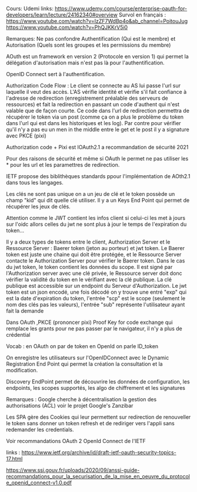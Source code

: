 Cours: Udemi 
links: https://www.udemy.com/course/enterprise-oauth-for-developers/learn/lecture/24162340#overview
Survol en français :
https://www.youtube.com/watch?v=IzZF7WdBp4o&ab_channel=PoitouJug
https://www.youtube.com/watch?v=PhQJKKrV5i0


Remarques: 
Ne pas confondre Authentification (Qui est le membre) et Autorisation (Quels sont les groupes et les permissions du membre)

AOuth est un framework en version 2 (Protocole en version 1) qui permet la délégation d'autorisation mais n'est pas là pour l'authentification.

OpenID Connect sert à l'authentification.

Authorization Code Flow : 
Le client se connecte au AS lui passe l'url sur laquelle il veut des accès.
L'AS vérifie identité et vérifie s'il fait confiance à l'adresse de redirection (enregistrement préalable des serveurs de ressources) et fait la redirection en passant un code d'authent qui n'est valable que de façon courte.
Ce code dans l'url de redirection permettra de récupérer le token via un post (comme ça on a plus le problème du token dans l'url qui est dans les historiques et les log).
Par contre pour vérifier qu'il n'y a pas eu un men in the middle entre le get et le post il y a signature avec PKCE (pixi)

Authorization code + Pixi est lOAuth2.1 a recommandation de sécurité 2021 

Pour des raisons de sécurité et même si OAuth le permet ne pas utiliser les * pour les url et les paramettres de redirection.

IETF propose des biblithèques standards ppour l'implémentation de AOth2.1 dans tous les langages.

Les clés ne sont pas unique on a un jeu de clé et le token possède un champ "kid" qui dit quelle clé utiliser. Il y a un Keys End Point qui permet de récupérer les jeux de clés.

Attention comme le JWT contient les infos client si celui-ci les met à jours sur l'oidc allors celles du jwt ne sont plus à jour le temps de l'expiration du token...

Il y a deux types de tokens entre le client, Authorization Server et le Ressource Server : Baerer token (jeton au porteur) et jwt token.
Le Baerer token est juste une chaine qui doit être protégée, et le Ressource Server contacte le Authorization Server pour vérifier le Baerer token. Dans le cas du jwt token, le token contient les données du scope. Il est signé par l'Authorization server avec une clé privée, le Ressource server doit donc vérifier la validité du token en le vérifiant avec la clé publique. La clé publique est accessible sur un endpoint du Serveur d'Authorization.
Le jwt token est un json encodé, une fois décodé on y trouve une entré "exp" qui est la date d'expiration du token, l'entrée "scp" est le scope (seulement le nom des clés pas les valeurs), l'entrée "sub" représente l'utilisateur ayant fait la demande



Dans OAuth ,PKCE (prononcer pixi) Proof Key for code exchange qui remplace les grants pour ne pas passer par le navigateur, il n'y a plus de crédential 

Vocab : en OAuth on par de token en OpenId on parle ID_token

On enregistre les utilisateurs sur l'OpenIDConnect avec le Dynamic Registration End Point qui permet la création la consultation et la modification.

Discovery EndPoint permet de découvrire les données de configuration, les endpoints, les scopes supportés, les algo de chiffrement et les signatures

Remarques :
Google cherche à décentralisation la gestion des authorisations (ACL) voir le projet Google's Zanzibar

Les SPA gère des Cookies qui leur permettent sur redirection de renouveller le token sans donner un token refresh et de rediriger vers l'appli sans redemander les credentials.

Voir recommandations OAuth 2 OpenId Connect de l'IETF

links :
https://www.ietf.org/archive/id/draft-ietf-oauth-security-topics-17.html

https://www.ssi.gouv.fr/uploads/2020/09/anssi-guide-recommandations_pour_la_securisation_de_la_mise_en_oeuvre_du_protocole_openid_connect-v1.0.pdf